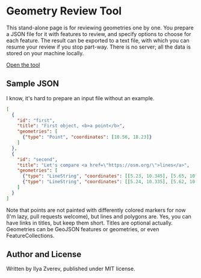 # Geometry Review Tool

This stand-alone page is for reviewing geometries one by one.
You prepare a JSON file for it with features to review, and specify options to choose for each feature.
The result can be exported to a text file, with which you can resume your review if you stop part-way.
There is no server; all the data is stored on your machine locally.

[Open the tool](https://zverik.github.io/geometry_review/)

## Sample JSON

I know, it's hard to prepare an input file without an example.

```json
[
  {
    "id": "first",
    "title": "First object, <b>a point</b>",
    "geometries": [
      {"type": "Point", "coordinates": [10.56, 18.23]}
    ]
  },
  {
    "id": "second",
    "title": "Let's compare <a href=\"https://osm.org/\">lines</a>",
    "geometries": [
      {"type": "LineString", "coordinates": [[5.23, 10.345], [5.65, 10.23]]},
      {"type": "LineString", "coordinates": [[5.24, 10.335], [5.62, 10.21]]}
    ]
  }
]
```

Note that points are not painted with differently colored markers for now (I'm lazy, pull
requests welcome), but lines and polygons are. Yes, you can have links in titles, but
keep them short. Titles are optional actually. Geometries can be GeoJSON features or geometries,
or even FeatureCollections.

## Author and License

Written by Ilya Zverev, published under MIT license.

